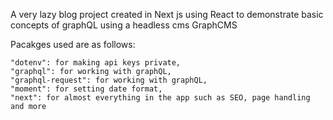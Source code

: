 A very lazy blog project created in Next js using React to demonstrate basic concepts of graphQL using a headless cms GraphCMS

Pacakges used are as follows:

    "dotenv": for making api keys private,
    "graphql": for working with graphQL,
    "graphql-request": for working with graphQL,
    "moment": for setting date format,
    "next": for almost everything in the app such as SEO, page handling and more
